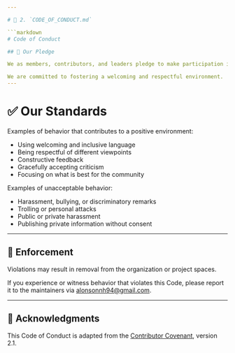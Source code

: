 ```yaml
---

# 🧾 2. `CODE_OF_CONDUCT.md`

```markdown
# Code of Conduct

## 📜 Our Pledge

We as members, contributors, and leaders pledge to make participation in our community a harassment-free experience for everyone — regardless of age, body size, disability, ethnicity, gender identity, level of experience, nationality, race, religion, or sexual identity.

We are committed to fostering a welcoming and respectful environment.
---
```


# ✅ Our Standards

Examples of behavior that contributes to a positive environment:

- Using welcoming and inclusive language
- Being respectful of different viewpoints
- Constructive feedback
- Gracefully accepting criticism
- Focusing on what is best for the community

Examples of unacceptable behavior:

- Harassment, bullying, or discriminatory remarks
- Trolling or personal attacks
- Public or private harassment
- Publishing private information without consent

---

## 📢 Enforcement

Violations may result in removal from the organization or project spaces.

If you experience or witness behavior that violates this Code, please report it to the maintainers via [alonsonnh94@gmail.com](mailto:alonsonnh94@gmail.com).

---

## 🤝 Acknowledgments

This Code of Conduct is adapted from the [Contributor Covenant](https://www.contributor-covenant.org), version 2.1.
